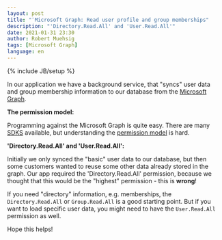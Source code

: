```yaml
---
layout: post
title: "¨Microsoft Graph: Read user profile and group memberships"
description: "'Directory.Read.All' and 'User.Read.All'"
date: 2021-01-31 23:30
author: Robert Muehsig
tags: [Microsoft Graph]
language: en
---
```


{% include JB/setup %}

In our application we have a background service, that "syncs" user data and group membership information to our database from the [Microsoft Graph](https://docs.microsoft.com/en-us/graph).

__The permission model:__

Programming against the Microsoft Graph is quite easy. There are many [SDKS](https://docs.microsoft.com/en-us/graph/sdks/sdks-overview) available, but understanding the [permission model](https://docs.microsoft.com/en-us/graph/permissions-reference) is hard.

__'Directory.Read.All' and 'User.Read.All':__

Initially we only synced the "basic" user data to our database, but then some customers wanted to reuse some other data already stored in the graph. Our app required the 'Directory.Read.All' permission, because we thought that this would be the "highest" permission - this is __wrong__!

If you need "directory" information, e.g. memberships, the `Directory.Read.All` or `Group.Read.All` is a good starting point. But if you want to load specific user data, you might need to have the `User.Read.All` permission as well.

Hope this helps!